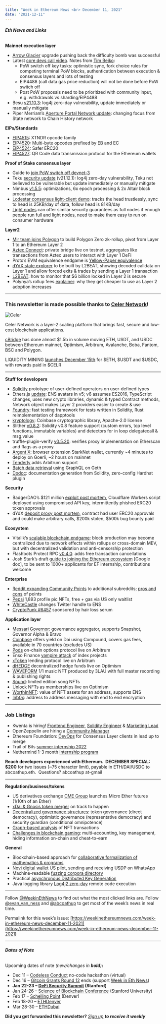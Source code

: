 ```yaml
---
title: "Week in Ethereum News <br> December 11, 2021"
date: "2021-12-11"
---
```


###### **Eth News and Links**

**Mainnet execution layer**

- [Arrow Glacier](https://twitter.com/TimBeiko/status/1469035839443193860) upgrade pushing back the difficulty bomb was successful
- Latest [core devs call video](https://www.youtube.com/watch?v=Py1_Bw0frO0&t=48s). Notes from [Tim Beiko](https://twitter.com/TimBeiko/status/1469388841375059971):
    - PoW switch off key tasks: optimistic sync, fork choice rules for competing terminal PoW blocks, authentication between execution & consensus layers and lots of testing
    - EIP4488 (call data gas price reduction) will not be done before PoW switch off
    - Post PoW proposals need to be prioritized with community input, e.g. withdrawals vs sharding/EIP4488
- Besu [v21.10.3](https://github.com/hyperledger/besu/releases/tag/21.10.3): log4j zero-day vulnerability, update immediately or manually mitigate
- Piper Merriam’s [Aperture Portal Network update](https://snakecharmers.ethereum.org/the-aperture-vol-4/): changing focus from State network to Chain History network 

**EIPs/Standards**

- [EIP4515](https://github.com/ethereum/EIPs/blob/6ea92279acd07388138d34b11022a44e04a2f64b/EIPS/eip-xtndr-family.md): XTNDR opcode family
- [EIP4520](https://eips.ethereum.org/EIPS/eip-4520): Multi-byte opcodes prefixed by EB and EC
- [EIP4524](https://github.com/ethereum/EIPs/blob/7758dcbcd1b5cc531c72483115de8ff0c3548528/EIPS/eip-4524.md): Safer ERC20
- [EIP4527](https://github.com/ethereum/EIPs/blob/f99d356388f29cbbff0133bd5e3a7373bbafb471/EIPS/eip-4527.md): QR Code data transmission protocol for the Ethereum wallets

**Proof of Stake consensus layer**

- Guide to [join PoW switch off devnet-3](https://github.com/remyroy/ethstaker/blob/main/merge-devnet.md)
- Teku [security update](https://github.com/ConsenSys/teku/security/advisories/GHSA-mwfw-vm54-g3p7) (v21.12.1): log4j zero-day vulnerability, Teku not believed to be vulnerable but update immediately or manually mitigate
- Nimbus [v1.5.5](https://github.com/status-im/nimbus-eth2/releases/tag/v1.5.5): optimizations, 6x epoch processing & 2x Altair block processing
- [Lodestar consensus light-client demo](https://lodestar-light-client-demo.netlify.app/): tracks the head trustlessly, sync to head is 25KB/day of data, follow head is 81KB/day
- [Light nodes](https://our.status.im/light-nodes-ethereum-endgame/) can offer similar security guarantees as full nodes if enough people run full and light nodes, need to make them easy to run on consumer hardware

**Layer2**

- [Mir team joins Polygon](https://blog.polygon.technology/polygon-takes-a-major-lead-in-zk-rollups-welcomes-mir-a-groundbreaking-zk-startup-in-a-400m-deal) to build Polygon Zero zk-rollup, pivot from Layer 1 to an Ethereum Layer 2
- [Aztec Connect](https://twitter.com/aztecnetwork/status/1469121178228994051): private bridge live on testnet, aggregates like transactions from Aztec users to interact with Layer 1 DeFi
- Proto’s EVM equivalence endgame is [Yellow-Paper equivalence](https://twitter.com/protolambda/status/1463930245820596225)
- [dYdX state explorer](https://twitter.com/l2beatcom/status/1468890316946264069) to be built by L2BEAT, showing decoded calldata on Layer 1 and allow forced exits & trades by sending a Layer 1 transaction
- [L2BEAT](https://medium.com/l2beat/is-the-6b-locked-in-l2-secure-895cba23d026): how to monitor that $6 billion locked in Layer 2 is secure
- Polynya’s rollup fees [explainer](https://polynya.medium.com/how-rollup-fees-work-ddaa34f64c08): why they get cheaper to use as Layer 2 adoption increases

* * *

### **This newsletter is made possible thanks to [Celer Network](https://www.celer.network/)!**

![Celer](https://weekinethereumnews.com/wp-content/uploads/2020/11/Screenshot-from-2020-11-22-15-36-32.png)

Celer Network is a layer-2 scaling platform that brings fast, secure and low-cost blockchain applications.

[cBridge](https://cbridge.celer.network/) has done almost $1.5b in volume moving ETH, USDT, and USDC between Ethereum mainnet, Optimism, Arbitrum, Avalanche, Boba, Fantom, BSC and Polygon.

LIQUIDITY MINING [launches December 15th](https://blog.celer.network/2021/12/10/cbridge-liquidity-mining-session-one-is-launching-on-12-15-2021/) for $ETH, $USDT and $USDC, with rewards paid in $CELR 

* * *

**Stuff for developers**

- [Solidity](https://twitter.com/ethchris/status/1467833132032606209) prototype of user-defined operators on user-defined types
- Ethers.js [update](https://blog.ricmoo.com/highlights-ethers-js-december-2021-dc1adb779d1a): ENS avatars in v5; v6 assumes ES2016, TypeScript changes, uses new crypto libraries, dynamic & typed Contract methods, Network object makes Layer 2 providers easier to create & use
- [Foundry](https://www.paradigm.xyz/2021/12/introducing-the-foundry-ethereum-development-toolbox/): fast testing framework for tests written in Solidity, Rust reimplementation of dapptools
- [kryptology](https://github.com/coinbase/kryptology): Coinbase cryptographic library, Apache-2.0 license
- Slither [v0.8.2](https://github.com/crytic/slither/releases/tag/0.8.2): Solidity v0.8 feature support (custom errors, top level functions, immutable variables) and detectors for in loop delegatecall & msg.value
- truffle-plugin-verify [v0.5.20](https://github.com/rkalis/truffle-plugin-verify/releases/tag/v0.5.20): verifies proxy implementation on Etherscan and flags as a proxy
- [Argent X](https://github.com/argentlabs/argent-x): browser extension StarkNet wallet, currently ~4 minutes to deploy on Goerli, ~2 hours on mainnet
- [Tenderly](http://blog.tenderly.co/you-can-now-use-arbitrum-on-tenderly/) adds Arbitrum support
- [Batch data retrieval](https://twitter.com/libevm/status/1467376978697211904) using GraphQL on Geth
- [Dodoc](https://github.com/primitivefinance/primitive-dodoc): documentation generation from Solidity, zero-config Hardhat plugin

**Security**

- BadgerDAO’s $121 million [exploit post mortem](https://badger.com/technical-post-mortem), Cloudflare Workers script deployed using compromised API key, intermittently phished ERC20 token approvals
- dYdX [deposit proxy post mortem](https://dydx.exchange/blog/deposit-proxy-post-mortem), contract had user ERC20 approvals and could make arbitrary calls, $200k stolen, $500k bug bounty paid

**Ecosystem**

- Vitalik’s [scalable blockchain endgame](https://vitalik.ca/general/2021/12/06/endgame.html): block production may become centralized due to network effects within rollups or cross-domain MEV, but with decentralized validation and anti-censorship protection
- Flashbots Protect RPC [v0.4.0](https://docs.flashbots.net/flashbots-protect/rpc/releases/#040): adds free transaction cancellations
- Josh Stark’s draft [guide to joining the Ethereum ecosystem](https://docs.google.com/document/d/1VaMg0h04LWigDWg1Eh5dqHXYPzvYNiVvOuUShTuCrXU/edit) \[Google doc\], to be sent to 1000+ applicants for EF internship, contributions welcome

**Enterprise**

- [Reddit expanding Community Points](https://www.reddit.com/community-points) to additional subreddits; [pros and cons](https://www.reddit.com/r/ethereum/comments/rcyenl/hearing_a_lot_about_community_points_around_here/) of points
- [Pepsi](https://micdrop.pepsi.com/) 1,893 profile pic NFTs, free + gas via US only waitlist
- [WhiteCastle](https://twitter.com/WhiteCastle/status/1469034170357854217) changes Twitter handle to ENS
- [CryptoPunk #6457](https://twitter.com/jkrantz/status/1468967566827679752) sponsored by hair loss serum

**Application layer**

- [Messari Governor](https://messari.io/article/introducing-messari-governor-the-first-to-market-governance-aggregator-and-voting-platform): governance aggregator, supports Snapshot, Governor Alpha & Bravo
- [Coinbase](https://blog.coinbase.com/coinbase-makes-it-easy-to-earn-yield-with-defi-bd38156e2715) offers yield on Dai using Compound, covers gas fees, available in 70 countries (excludes US)
- [Pods](https://blog.pods.finance/integrating-with-arbitrum-5fdb759149b2) on-chain options protocol live on Arbitrum
- Enso Finance [vampire attack](https://medium.com/ensofinance/vampire-attack-6-protocols-8d1a1454ec3f) of index projects
- [xToken](https://medium.com/xtoken/guide-to-xtoken-launch-on-arbitrum-faf2d85627cc) lending protocol live on Arbitrum
- [dHEDGE](https://twitter.com/dHedgeOrg/status/1468791653469020168) decentralized hedge funds live on Optimism
- [WAVEFORM](https://opensea.io/assets/0x7908e11e21fb82429a0d2687770472723ae8148d/680564733841876926926749214863536422913) 1/1 music NFT produced by 3LAU with full master recording & publishing rights
- [Sound](https://www.sound.xyz/): limited edition song NFTs
- [Unlock](https://unlock-protocol.com/blog/optimism) NFTs as memberships live on Optimism
- [WorthInNFT](https://www.worthinnft.com/): value of NFT assets for an address, supports ENS
- [Inb0x](https://medium.com/parallel-life/engineering-inb0x-7e3acddcb1a9): address to address messaging with end to end encryption

* * *

### **Job Listings**

- Kwenta is hiring! [Frontend Engineer](https://blog.kwenta.io/kwenta-open-position-front-end-developer/), [Solidity Engineer](https://blog.kwenta.io/kwenta-open-position-solidity-engineer/) & [Marketing Lead](https://blog.kwenta.io/kwenta-open-position-marketing-manager/)
- OpenZeppelin are hiring a [Community Manager](https://openzeppelin.com/jobs/opening/?gh_jid=4847457003)
- Ethereum Foundation: [DevOps](https://ethereum.bamboohr.com/jobs/view.php?id=53&source=weekinethnews) for Consensus Layer clients in lead up to merge
- Trail of Bits [summer internship 2022](https://jobs.lever.co/trailofbits/de190abd-ec89-4c72-bda8-d411741a4c32)
- Nethermind 1-3 month [internship program](https://www.notion.so/Nethermind-Internship-Program-4eb494969aa24afa9181223e958522d1)

**Reach developers experienced with Ethereum.  DECEMBER SPECIAL: $200** for two issues (~75 character limit), payable in ETH/DAI/USDC to abcoathup.eth.  Questions? abcoathup at-gmail

* * *

**Regulation/business/tokens**

- US derivatives exchange [CME Group](https://www.cmegroup.com/media-room/press-releases/2021/12/06/cme_group_announceslaunchofmicroetherfutures.html) launches Micro Ether futures (1/10th of an Ether)
- [xDai & Gnosis token merger](https://twitter.com/xdaichain/status/1468275625114972165) on track to happen
- [Decentralized governance structures](https://medium.com/fei-protocol/decentralized-governance-structures-9c4eb8a3e452): token governance (direct democracy), optimistic governance (representative democracy) and security guardian (conditional omnipotence)
- [Graph-based analysis](https://twitter.com/epfl_scistimm/status/1468162434703757314) of NFT transactions
- [Challenges in blockchain gaming](https://mirror.xyz/sylve.eth/6QJ6taBcobFAWMbijs4WrQrFZ_FGq5wXmJ_NIXW-GmQ): multi-accounting, key management, hiding information on-chain and cheat-to-earn

**General**

- Blockchain-based approach for [collaborative formalization of mathematics & programs](https://twitter.com/0xjinxinglim/status/1468111277708873728)
- [Novi digital wallet](https://twitter.com/skasriel/status/1468722859648307201) US pilot, sending and receiving USDP on WhatsApp
- Machine-readable [fuzzing corpora directory](https://github.com/guidovranken/fuzzing-corpora-directory) 
- Practical [asynchronous Distributed Key Generation](https://eprint.iacr.org/2021/1591)
- Java logging library [Log4j2 zero-day](https://www.lunasec.io/docs/blog/log4j-zero-day/) remote code execution

* * *

Follow [@WeekinEthNews](https://twitter.com/WeekInEthNews) to find out what the most clicked links are. Follow [@evan\_van\_ness](https://twitter.com/evan_van_ness) and [@abcoathup](https://twitter.com/abcoathup) to get most of the week’s news in real time.

Permalink for this week’s issue: [https://weekinethereumnews.com/week-in-ethereum-news-december-11-2021](https://weekinethereumnews.com/week-in-ethereum-news-december-11-2021)

* * *

###### **Dates of Note**

Upcoming dates of note _(new/changes in **bold**)_**:**

- Dec 11 – [Codeless Conduct](https://medium.com/@alexnmr/announcing-codeless-conduct-no-coding-skills-needed-efa0a409b360) no-code hackathon (virtual)
- Dec 16 – [Gitcoin Grants Round 12](https://gitcoin.co/blog/whats-new-in-the-gitcoin-grants-product/) ends (support [Week in Eth News](https://gitcoin.co/grants/2785/week-in-ethereum-news))
- **Jan 22-23 – [DeFi Security Summit](https://defisecuritysummit.org/) (Stanford)**
- Jan 24-26 – [Science of Blockchain Conference](https://cbr.stanford.edu/sbc22/) (Stanford University)
- Feb 17 – [Schelling Point](https://schellingpoint.gitcoin.co/) (Denver) 
- Feb 18-20 – [ETHDenver](https://www.ethdenver.com/)
- Mar 28-30 – [ETHDubai](https://www.ethdubai.xyz/)

**Did you get forwarded this newsletter?** _[Sign up](https://weekinethereum.substack.com/subscribe#about) **to receive it weekly**_
